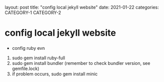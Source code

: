 layout: post
title: "config local jekyll website"
date: 2021-01-22
categories: CATEGORY-1 CATEGORY-2
# config local jekyll website

###
- config ruby evn

1. sudo gem install ruby-full
2. sudo gem install bundler (remember to check bundler version, see gemfile.lock)
3. if problem occurs, sudo gem install minic
